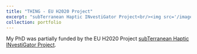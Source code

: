 ```yaml
---
title: "THING - EU H2020 Project"
excerpt: "subTerranean Haptic INvestiGator Project<br/><img src='/images/THING_logo_Pantone311_PNG.png' width='50%'>"
collection: portfolio
---
```


My PhD was partially funded by the EU H2020 Project [subTerranean Haptic INvestiGator Project](http://thing-h2020.eu/).